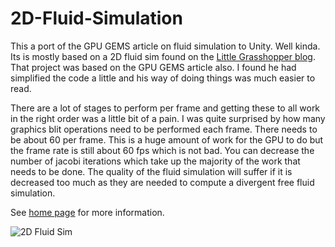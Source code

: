 # 2D-Fluid-Simulation

This a port of the GPU GEMS article on fluid simulation to Unity. Well kinda. Its is mostly based on a 2D fluid sim found on the [Little Grasshopper blog](http://prideout.net/blog/). That project was based on the GPU GEMS article also. I found he had simplified the code a little and his way of doing things was much easier to read.

There are a lot of stages to perform per frame and getting these to all work in the right order was a little bit of a pain. I was quite surprised by how many graphics blit operations need to be performed each frame. There needs to be about 60 per frame. This is a huge amount of work for the GPU to do but the frame rate is still about 60 fps which is not bad. You can decrease the number of jacobi iterations which take up the majority of the work that needs to be done. The quality of the fluid simulation will suffer if it is decreased too much as they are needed to compute a divergent free fluid simulation.

See [home page](https://www.digital-dust.com/single-post/2017/03/15/GPU-GEMS-to-Unity-2D-fluid-simulation) for more information.


![2D Fluid Sim](https://static.wixstatic.com/media/1e04d5_7a1d7500c008475fa6546bb70f5db569~mv2.jpg/v1/fill/w_486,h_486,al_c,q_80,usm_0.66_1.00_0.01/1e04d5_7a1d7500c008475fa6546bb70f5db569~mv2.jpg)

